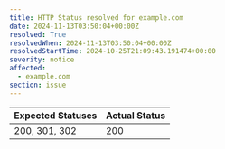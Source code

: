 ```yaml
---
title: HTTP Status resolved for example.com
date: 2024-11-13T03:50:04+00:00Z
resolved: True
resolvedWhen: 2024-11-13T03:50:04+00:00Z
resolvedStartTime: 2024-10-25T21:09:43.191474+00:00
severity: notice
affected:
  - example.com
section: issue
---
```


| Expected Statuses | Actual Status  |
|-------------------|----------------|
| 200, 301, 302 | 200 |
